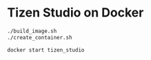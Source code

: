 # Tizen Studio on Docker

```sh
./build_image.sh
./create_container.sh

docker start tizen_studio
```
